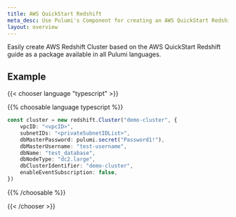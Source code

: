 ```yaml
---
title: AWS QuickStart Redshift
meta_desc: Use Pulumi's Component for creating an AWS QuickStart Redshift Cluster using infrastructure as code.
layout: overview
---
```


Easily create AWS Redshift Cluster based on the AWS QuickStart Redshift guide as a package available in all Pulumi languages.

## Example

{{< chooser language "typescript" >}}

{{% choosable language typescript %}}

```typescript
const cluster = new redshift.Cluster("demo-cluster", {
    vpcID: "<vpcID>",
    subnetIDs: "<privateSubnetIDList>",
    dbMasterPassword: pulumi.secret("Password1!"),
    dbMasterUsername: "test-username",
    dbName: "test_database",
    dbNodeType: "dc2.large",
    dbClusterIdentifier: "demo-cluster",
    enableEventSubscription: false,
})
```

{{% /choosable %}}

{{< /chooser >}}
